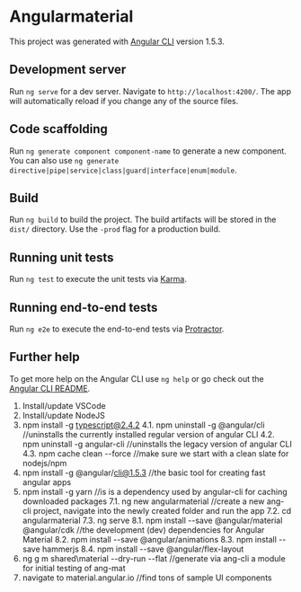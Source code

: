 # Angularmaterial

This project was generated with [Angular CLI](https://github.com/angular/angular-cli) version 1.5.3.

## Development server

Run `ng serve` for a dev server. Navigate to `http://localhost:4200/`. The app will automatically reload if you change any of the source files.

## Code scaffolding

Run `ng generate component component-name` to generate a new component. You can also use `ng generate directive|pipe|service|class|guard|interface|enum|module`.

## Build

Run `ng build` to build the project. The build artifacts will be stored in the `dist/` directory. Use the `-prod` flag for a production build.

## Running unit tests

Run `ng test` to execute the unit tests via [Karma](https://karma-runner.github.io).

## Running end-to-end tests

Run `ng e2e` to execute the end-to-end tests via [Protractor](http://www.protractortest.org/).

## Further help

To get more help on the Angular CLI use `ng help` or go check out the [Angular CLI README](https://github.com/angular/angular-cli/blob/master/README.md).

1. Install/update VSCode
2. Install/update NodeJS
3. npm install -g typescript@2.4.2
4.1. npm uninstall -g @angular/cli		//uninstalls the currently installed regular version of angular CLI
4.2. npm uninstall -g angular-cli			//uninstalls the legacy version of angular CLI
4.3. npm cache clean --force				  //make sure we start with a clean slate for nodejs/npm
5. npm install -g @angular/cli@1.5.3	//the basic tool for creating fast angular apps
6. npm install -g yarn					      //is is a dependency used by angular-cli for caching downloaded packages
7.1. ng new angularmaterial				    //create a new ang-cli project, navigate into the newly created folder and run the app
7.2. cd angularmaterial
7.3. ng serve
8.1. npm install --save @angular/material @angular/cdk	//the development (dev) dependencies for Angular Material
8.2. npm install --save @angular/animations
8.3. npm install --save hammerjs
8.4. npm install --save @angular/flex-layout
9. ng g m shared\material --dry-run --flat  //generate via ang-cli a module for initial testing of ang-mat
10. navigate to material.angular.io   //find tons of sample UI components
